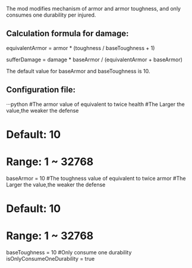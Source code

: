The mod modifies mechanism of armor and armor toughness, and only consumes one durability per injured.

## Calculation formula for damage:

equivalentArmor = armor * (toughness / baseToughness + 1)

sufferDamage = damage * baseArmor / (equivalentArmor + baseArmor)

The default value for baseArmor and baseToughness is 10.

## Configuration file:

···python
#The armor value of equivalent to twice health
#The Larger the value,the weaker the defense
# Default: 10
# Range: 1 ~ 32768
baseArmor = 10
#The toughness value of equivalent to twice armor
#The Larger the value,the weaker the defense
# Default: 10
# Range: 1 ~ 32768
baseToughness = 10
#Only consume one durability
isOnlyConsumeOneDurability = true
```
